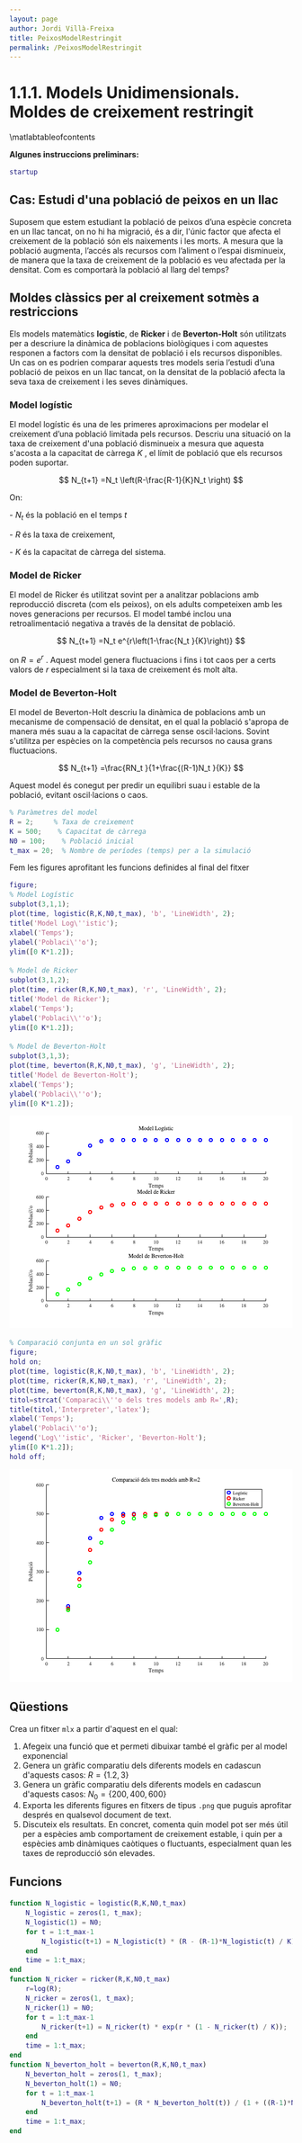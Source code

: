 ```yaml
---
layout: page
author: Jordi Villà-Freixa
title: PeixosModelRestringit
permalink: /PeixosModelRestringit
---
```


# **1.1.1. Models Unidimensionals. Moldes de creixement restringit**
\matlabtableofcontents

**Algunes instruccions preliminars:**

```matlab
startup
```


## Cas: Estudi d'una població de peixos en un llac

Suposem que estem estudiant la població de peixos d’una espècie concreta en un llac tancat, on no hi ha migració, és a dir, l'únic factor que afecta el creixement de la població són els naixements i les morts. A mesura que la població augmenta, l’accés als recursos com l’aliment o l’espai disminueix, de manera que la taxa de creixement de la població es veu afectada per la densitat. Com es comportarà la població al llarg del temps?

## Moldes clàssics per al creixement sotmès a restriccions

Els models matemàtics **logístic**, de **Ricker** i de  **Beverton\-Holt** són utilitzats per a descriure la dinàmica de poblacions biològiques i com aquestes responen a factors com la densitat de població i els recursos disponibles. Un cas on es podrien comparar aquests tres models seria l’estudi d’una població de peixos en un llac tancat, on la densitat de la població afecta la seva taxa de creixement i les seves dinàmiques.

### Model logístic

   El model logístic és una de les primeres aproximacions per modelar el creixement d’una població limitada pels recursos. Descriu una situació on la taxa de creixement d'una població disminueix a mesura que aquesta s'acosta a la capacitat de càrrega $K$ , el límit de població que els recursos poden suportar.

   $$ N_{t+1} =N_t \left(R-\frac{R-1}{K}N_t \right) $$ 

   On:


   \- $N_t$ és la població en el temps $t$ 


   \- $R$ és la taxa de creixement,


   \- $K$ és la capacitat de càrrega del sistema.

### Model de Ricker

   El model de Ricker és utilitzat sovint per a analitzar poblacions amb reproducció discreta (com els peixos), on els adults competeixen amb les noves generacions per recursos. El model també inclou una retroalimentació negativa a través de la densitat de població.

 $$ N_{t+1} =N_t e^{r\left(1-\frac{N_t }{K}\right)} $$ 

on $R=e^r$ . Aquest model genera fluctuacions i fins i tot caos per a certs valors de $r$ especialment si la taxa de creixement és molt alta.

### Model de Beverton\-Holt

   El model de Beverton\-Holt descriu la dinàmica de poblacions amb un mecanisme de compensació de densitat, en el qual la població s'apropa de manera més suau a la capacitat de càrrega sense oscil·lacions. Sovint s'utilitza per espècies on la competència pels recursos no causa grans fluctuacions.

 $$ N_{t+1} =\frac{RN_t }{1+\frac{(R-1)N_t }{K}} $$ 

Aquest model és conegut per predir un equilibri suau i estable de la població, evitant oscil·lacions o caos.


```matlab
% Paràmetres del model
R = 2;     % Taxa de creixement
K = 500;    % Capacitat de càrrega
N0 = 100;    % Població inicial
t_max = 20;  % Nombre de períodes (temps) per a la simulació

```

Fem les figures aprofitant les funcions definides al final del fitxer

```matlab
figure;
% Model Logístic
subplot(3,1,1);
plot(time, logistic(R,K,N0,t_max), 'b', 'LineWidth', 2);
title('Model Log\''istic');
xlabel('Temps');
ylabel('Poblaci\''o');
ylim([0 K*1.2]);

% Model de Ricker
subplot(3,1,2);
plot(time, ricker(R,K,N0,t_max), 'r', 'LineWidth', 2);
title('Model de Ricker');
xlabel('Temps');
ylabel('Poblaci\\''o');
ylim([0 K*1.2]);

% Model de Beverton-Holt
subplot(3,1,3);
plot(time, beverton(R,K,N0,t_max), 'g', 'LineWidth', 2);
title('Model de Beverton-Holt');
xlabel('Temps');
ylabel('Poblaci\\''o');
ylim([0 K*1.2]);
```

![figure_0.png](PeixosModelRestringit_media/figure_0.png)

```matlab
% Comparació conjunta en un sol gràfic
figure;
hold on;
plot(time, logistic(R,K,N0,t_max), 'b', 'LineWidth', 2);
plot(time, ricker(R,K,N0,t_max), 'r', 'LineWidth', 2);
plot(time, beverton(R,K,N0,t_max), 'g', 'LineWidth', 2);
titol=strcat('Comparaci\\''o dels tres models amb R=',R);
title(titol,'Interpreter','latex');
xlabel('Temps');
ylabel('Poblaci\''o');
legend('Log\''istic', 'Ricker', 'Beverton-Holt');
ylim([0 K*1.2]);
hold off;
```

![figure_1.png](PeixosModelRestringit_media/figure_1.png)

## Qüestions

Crea un fitxer `mlx` a partir d'aquest en el qual:

1.  Afegeix una funció que et permeti dibuixar també el gràfic per al model exponencial
2. Genera un gràfic comparatiu dels diferents models en cadascun d'aquests casos: $R=\lbrace 1.2,3\rbrace$
3. Genera un gràfic comparatiu dels diferents models en cadascun d'aquests casos: $N_0 =\lbrace 200,400,600\rbrace$
4. Exporta les diferents figures en fitxers de tipus `.png` que puguis aprofitar després en qualsevol document de text.
5. Discuteix els resultats. En concret, comenta quin model pot ser més útil per a espècies amb comportament de creixement estable, i quin per a espècies amb dinàmiques caòtiques o fluctuants, especialment quan les taxes de reproducció són elevades.

## Funcions
```matlab
function N_logistic = logistic(R,K,N0,t_max)
    N_logistic = zeros(1, t_max);
    N_logistic(1) = N0;
    for t = 1:t_max-1
        N_logistic(t+1) = N_logistic(t) * (R - (R-1)*N_logistic(t) / K);
    end
    time = 1:t_max;
end
function N_ricker = ricker(R,K,N0,t_max)
    r=log(R);
    N_ricker = zeros(1, t_max);
    N_ricker(1) = N0;
    for t = 1:t_max-1    
        N_ricker(t+1) = N_ricker(t) * exp(r * (1 - N_ricker(t) / K));
    end
    time = 1:t_max;
end
function N_beverton_holt = beverton(R,K,N0,t_max)
    N_beverton_holt = zeros(1, t_max);
    N_beverton_holt(1) = N0;
    for t = 1:t_max-1        
        N_beverton_holt(t+1) = (R * N_beverton_holt(t)) / (1 + ((R-1)*N_beverton_holt(t) / K));
    end
    time = 1:t_max;
end
```
